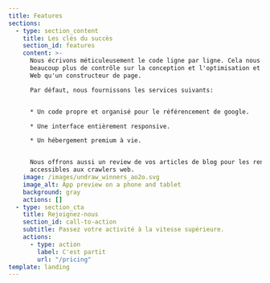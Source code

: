 ```yaml
---
title: Features
sections:
  - type: section_content
    title: Les clés du succès
    section_id: features
    content: >-
      Nous écrivons méticuleusement le code ligne par ligne. Cela nous donne
      beaucoup plus de contrôle sur la conception et l'optimisation et le site
      Web qu'un constructeur de page.

      Par défaut, nous fournissons les services suivants:


      * Un code propre et organisé pour le référencement de google.

      * Une interface entièrement responsive.

      * Un hébergement premium à vie.


      Nous offrons aussi un review de vos articles de blog pour les rendre
      accessibles aux crawlers web.
    image: /images/undraw_winners_ao2o.svg
    image_alt: App preview on a phone and tablet
    background: gray
    actions: []
  - type: section_cta
    title: Rejoignez-nous
    section_id: call-to-action
    subtitle: Passez votre activité à la vitesse supérieure.
    actions:
      - type: action
        label: C'est partit
        url: "/pricing"
template: landing
---
```

